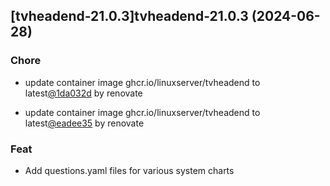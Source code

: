 

## [tvheadend-21.0.3]tvheadend-21.0.3 (2024-06-28)

### Chore



- update container image ghcr.io/linuxserver/tvheadend to latest[@1da032d](https://github.com/1da032d) by renovate

- update container image ghcr.io/linuxserver/tvheadend to latest[@eadee35](https://github.com/eadee35) by renovate

### Feat



- Add questions.yaml files for various system charts